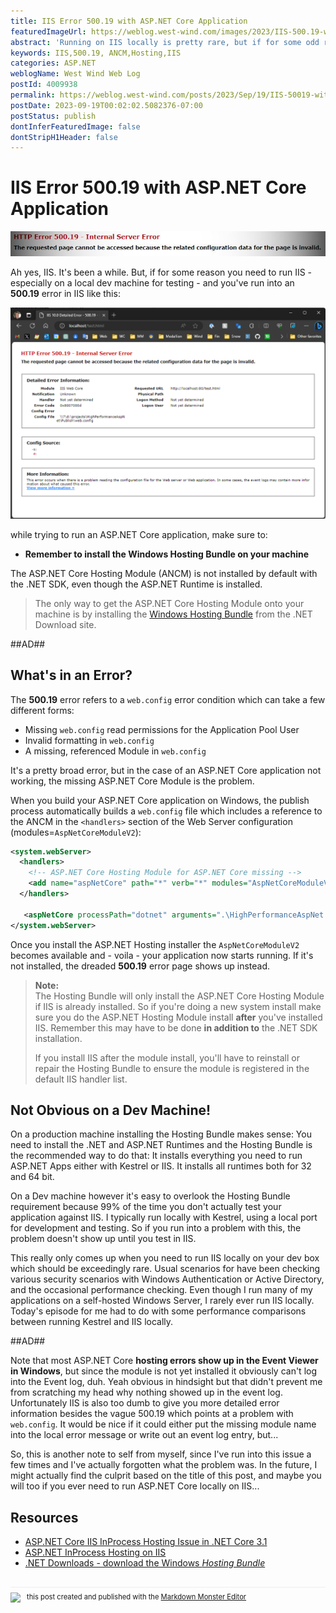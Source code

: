 ```yaml
---
title: IIS Error 500.19 with ASP.NET Core Application
featuredImageUrl: https://weblog.west-wind.com/images/2023/IIS-500.19-with-ASP.NET-Core-Application/Banner.jpg
abstract: 'Running on IIS locally is pretty rare, but if for some odd reason you decide to run IIS locally on your dev machine you might find yourself getting a 500.19 error which relates to an issue in the web.config configuration. The solution is simple enough: Make sure the ASP.NET Core Hosting Module is installed. In this post I describe in more detail what the problem is and why you need a seemingly superfluous extra install to get IIS and ASP.NET Core to cooperate on local dev machine.'
keywords: IIS,500.19, ANCM,Hosting,IIS
categories: ASP.NET
weblogName: West Wind Web Log
postId: 4009938
permalink: https://weblog.west-wind.com/posts/2023/Sep/19/IIS-50019-with-ASPNET-Core-Application
postDate: 2023-09-19T00:02:02.5082376-07:00
postStatus: publish
dontInferFeaturedImage: false
dontStripH1Header: false
---
```

# IIS Error 500.19 with ASP.NET Core Application

![](Banner.jpg)

Ah yes, IIS. It's been a while. But, if for some reason you need to run IIS - especially on a local dev machine for testing - and you've run into an **500.19** error in IIS like this:

![Error 500.19 on IIS](Error50019.png)

while trying to run an ASP.NET Core application, make sure to:

* **Remember to install the Windows Hosting Bundle on your machine**

The ASP.NET Core Hosting Module (ANCM) is not installed by default with the .NET SDK, even though the ASP.NET Runtime is installed. 

> The only way to get the ASP.NET Core Hosting Module onto your machine is by installing the [Windows Hosting Bundle](https://dotnet.microsoft.com/en-us/download/dotnet) from the .NET Download site.

##AD##

## What's in an Error?
The **500.19** error refers to a `web.config` error condition which can take a few different forms:

* Missing `web.config` read permissions for the Application Pool User
* Invalid formatting in `web.config`
* A missing, referenced Module in `web.config`

It's a pretty broad error, but in the case of an ASP.NET Core application not working, the missing ASP.NET Core Module is the problem.

When you build your ASP.NET Core application on Windows, the publish process automatically builds a `web.config` file which includes a reference to the ANCM in the `<handlers>` section of the Web Server configuration (modules=`AspNetCoreModuleV2`):

```xml
<system.webServer>
  <handlers>
    <!-- ASP.NET Core Hosting Module for ASP.NET Core missing -->
    <add name="aspNetCore" path="*" verb="*" modules="AspNetCoreModuleV2" resourceType="Unspecified" />
  </handlers>
  
   <aspNetCore processPath="dotnet" arguments=".\HighPerformanceAspNet.dll"  hostingModel="inprocess" />
</system.webServer>
```

Once you install the ASP.NET Hosting installer the `AspNetCoreModuleV2` becomes available and - voila - your application now starts running. If it's not installed, the dreaded **500.19** error page shows up instead.

> **Note:**<br/>
> The Hosting Bundle will only install the ASP.NET Core Hosting Module if IIS is already installed. So if you're doing a new system install make sure you do the ASP.NET Hosting Module install **after** you've installed IIS. Remember this may have to be done **in addition to**  the .NET SDK installation.
> 
> If you install IIS after the module install, you'll have to reinstall or repair the Hosting Bundle to ensure the module is registered in the default IIS handler list.

## Not Obvious on a Dev Machine!
On a production machine installing the Hosting Bundle makes sense: You need to install the .NET and ASP.NET Runtimes and the Hosting Bundle is the recommended way to do that: It installs everything you need to run ASP.NET Apps either with Kestrel or IIS. It installs all runtimes both for 32 and 64 bit.

On a Dev machine however it's easy to overlook the Hosting Bundle requirement because 99% of the time you don't actually test your application against IIS. I typically run locally with Kestrel, using a local port for development and testing. So if you run into a problem with this, the problem doesn't show up until you test in IIS.  

This really only comes up when you need to run IIS locally on your dev box which should be exceedingly rare. Usual scenarios for have been checking various security scenarios with Windows Authentication or Active Directory, and the occasional performance checking. Even though I run many of my applications on a self-hosted Windows Server, I rarely ever run IIS locally. Today's episode for me had to do with some performance comparisons between running Kestrel and IIS locally. 

##AD## 

Note that most ASP.NET Core **hosting errors show up in the Event Viewer in Windows**, but since the module is not yet installed it obviously can't log into the Event log, duh. Yeah obvious in hindsight but that didn't prevent me from scratching my head why nothing showed up in the event log. Unfortunately IIS is also too dumb to give you more detailed error information besides the vague 500.19 which points at a problem with `web.config`. It would be nice if it could either put the missing module name into the local error message or write out an event log entry, but... 

So, this is another note to self from myself, since I've run into this issue a few times and I've actually forgotten what the problem was. In the future, I might actually find the culprit based on the title of this post, and maybe you will too if you ever need to run ASP.NET Core locally on IIS...

## Resources

* [ASP.NET Core IIS InProcess Hosting Issue in .NET Core 3.1](https://weblog.west-wind.com/posts/2020/Jan/14/ASPNET-Core-IIS-InProcess-Hosting-Issues-in-NET-Core-31)
* [ASP.NET InProcess Hosting on IIS](https://weblog.west-wind.com/posts/2019/Mar/16/ASPNET-Core-Hosting-on-IIS-with-ASPNET-Core-22)
* [.NET Downloads - download the Windows *Hosting Bundle*](https://dotnet.microsoft.com/en-us/download/dotnet)


<div style="margin-top: 30px;font-size: 0.8em;
            border-top: 1px solid #eee;padding-top: 8px;">
    <img src="https://markdownmonster.west-wind.com/favicon.png"
         style="height: 20px;float: left; margin-right: 10px;"/>
    this post created and published with the 
    <a href="https://markdownmonster.west-wind.com" 
       target="top">Markdown Monster Editor</a> 
</div>